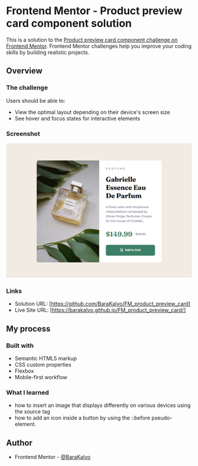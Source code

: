# Frontend Mentor - Product preview card component solution

This is a solution to the [Product preview card component challenge on Frontend Mentor](https://www.frontendmentor.io/challenges/product-preview-card-component-GO7UmttRfa). Frontend Mentor challenges help you improve your coding skills by building realistic projects. 


## Overview

### The challenge

Users should be able to:

- View the optimal layout depending on their device's screen size
- See hover and focus states for interactive elements

### Screenshot

![Screenshot](./images/screenshot-product.png)


### Links

- Solution URL: [https://github.com/BaraKalvo/FM_product_preview_card]
- Live Site URL: [https://barakalvo.github.io/FM_product_preview_card/]

## My process

### Built with

- Semantic HTML5 markup
- CSS custom properties
- Flexbox
- Mobile-first workflow

### What I learned

- how to insert an image that displays differently on various devices using the source tag
- how to add an icon inside a button by using the ::before pseudo-element.

## Author

- Frontend Mentor - [@BaraKalvo](https://www.frontendmentor.io/profile/BaraKalvo)


